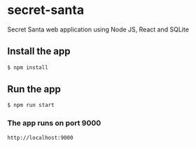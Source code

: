 # secret-santa
Secret Santa web application using Node JS, React and SQLite

## Install the app
```bash
$ npm install
```

## Run the app
```bash
$ npm run start
```

### The app runs on port 9000
```bash
http://localhost:9000
```